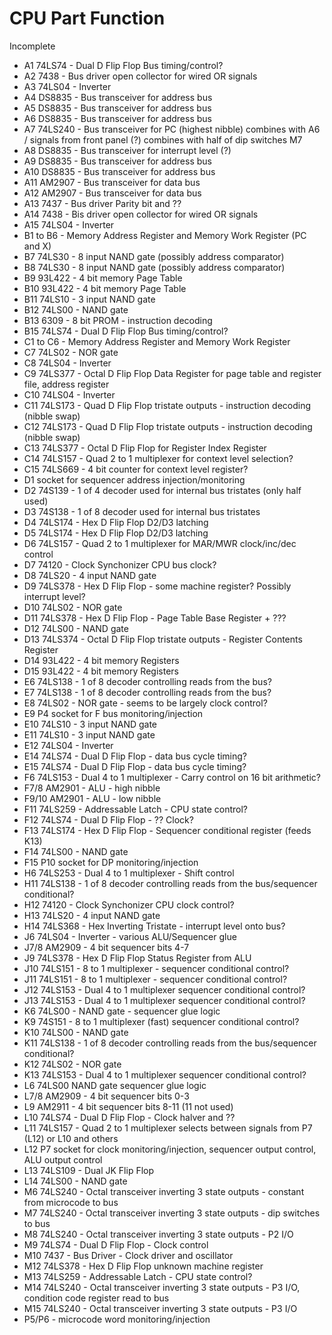 # CPU Part Function

Incomplete

* A1 74LS74 - Dual D Flip Flop Bus timing/control?
* A2 7438 - Bus driver open collector for wired OR signals
* A3 74LS04 - Inverter
* A4 DS8835 - Bus transceiver for address bus
* A5 DS8835 - Bus transceiver for address bus
* A6 DS8835 - Bus transceiver for address bus
* A7 74LS240 - Bus transceiver for PC (highest nibble) combines with A6 / signals from front panel (?) combines with half of dip switches M7
* A8 DS8835 - Bus transceiver for interrupt level (?)
* A9 DS8835 - Bus transceiver for address bus
* A10 DS8835 - Bus transceiver for address bus
* A11 AM2907 - Bus transceiver for data bus
* A12 AM2907 - Bus transceiver for data bus
* A13 7437 - Bus driver Parity bit and ??
* A14 7438 - Bis driver open collector for wired OR signals
* A15 74LS04 - Inverter
* B1 to B6 - Memory Address Register and Memory Work Register (PC and X)
* B7 74LS30 - 8 input NAND gate (possibly address comparator)
* B8 74LS30 - 8 input NAND gate (possibly address comparator)
* B9 93L422 - 4 bit memory Page Table
* B10 93L422 - 4 bit memory Page Table
* B11 74LS10 - 3 input NAND gate
* B12 74LS00 - NAND gate
* B13 6309 - 8 bit PROM - instruction decoding
* B15 74LS74 - Dual D Flip Flop Bus timing/control?
* C1 to C6 - Memory Address Register and Memory Work Register
* C7 74LS02 - NOR gate
* C8 74LS04 - Inverter
* C9 74LS377 - Octal D Flip Flop Data Register for page table and register file, address register
* C10 74LS04 - Inverter
* C11 74LS173 - Quad D Flip Flop tristate outputs - instruction decoding (nibble swap)
* C12 74LS173 - Quad D Flip Flop tristate outputs - instruction decoding (nibble swap)
* C13 74LS377 - Octal D Flip Flop for Register Index Register
* C14 74LS157 - Quad 2 to 1 multiplexer for context level selection?
* C15 74LS669 - 4 bit counter for context level register?
* D1 socket for sequencer address injection/monitoring
* D2 74S139 - 1 of 4 decoder used for internal bus tristates (only half used)
* D3 74S138 - 1 of 8 decoder used for internal bus tristates
* D4 74LS174 - Hex D Flip Flop D2/D3 latching
* D5 74LS174 - Hex D Flip Flop D2/D3 latching
* D6 74LS157 - Quad 2 to 1 multiplexer for MAR/MWR clock/inc/dec control
* D7 74120 - Clock Synchonizer CPU bus clock?
* D8 74LS20 - 4 input NAND gate
* D9 74LS378 - Hex D Flip Flop - some machine register? Possibly interrupt level?
* D10 74LS02 - NOR gate
* D11 74LS378 - Hex D Flip Flop - Page Table Base Register + ???
* D12 74LS00 - NAND gate
* D13 74LS374 - Octal D Flip Flop tristate outputs - Register Contents Register
* D14 93L422 - 4 bit memory Registers
* D15 93L422 - 4 bit memory Registers
* E6 74LS138 - 1 of 8 decoder controlling reads from the bus?
* E7 74LS138 - 1 of 8 decoder controlling reads from the bus?
* E8 74LS02 - NOR gate - seems to be largely clock control?
* E9 P4 socket for F bus monitoring/injection
* E10 74LS10 - 3 input NAND gate
* E11 74LS10 - 3 input NAND gate
* E12 74LS04 - Inverter
* E14 74LS74 - Dual D Flip Flop - data bus cycle timing?
* E15 74LS74 - Dual D Flip Flop - data bus cycle timing?
* F6 74LS153 - Dual 4 to 1 multiplexer - Carry control on 16 bit arithmetic?
* F7/8 AM2901 - ALU - high nibble
* F9/10 AM2901 - ALU - low nibble
* F11 74LS259 - Addressable Latch - CPU state control?
* F12 74LS74 - Dual D Flip Flop - ?? Clock?
* F13 74LS174 - Hex D Flip Flop - Sequencer conditional register (feeds K13)
* F14 74LS00 - NAND gate
* F15 P10 socket for DP monitoring/injection
* H6 74LS253 - Dual 4 to 1 multiplexer - Shift control
* H11 74LS138 - 1 of 8 decoder controlling reads from the bus/sequencer conditional?
* H12 74120 - Clock Synchonizer CPU clock control?
* H13 74LS20 - 4 input NAND gate
* H14 74LS368 - Hex Inverting Tristate - interrupt level onto bus?
* J6 74LS04 - Inverter - various ALU/Sequencer glue
* J7/8 AM2909 - 4 bit sequencer bits 4-7
* J9 74LS378 - Hex D Flip Flop Status Register from ALU
* J10 74LS151 - 8 to 1 multiplexer - sequencer conditional control?
* J11 74LS151 - 8 to 1 multiplexer - sequencer conditional control?
* J12 74LS153 - Dual 4 to 1 multiplexer sequencer conditional control?
* J13 74LS153 - Dual 4 to 1 multiplexer sequencer conditional control?
* K6 74LS00 - NAND gate - sequencer glue logic
* K9 74S151 - 8 to 1 multiplexer (fast) sequencer conditional control?
* K10 74LS00 - NAND gate
* K11 74LS138 - 1 of 8 decoder controlling reads from the bus/sequencer conditional?
* K12 74LS02 - NOR gate
* K13 74LS153 - Dual 4 to 1 multiplexer sequencer conditional control?
* L6 74LS00 NAND gate sequencer glue logic
* L7/8 AM2909 - 4 bit sequencer bits 0-3
* L9 AM2911 - 4 bit sequencer bits 8-11 (11 not used)
* L10 74LS74 - Dual D Flip Flop - Clock halver and ??
* L11 74LS157 - Quad 2 to 1 multiplexer selects between signals from P7 (L12) or L10 and others
* L12 P7 socket for clock monitoring/injection, sequencer output control, ALU output control
* L13 74LS109 - Dual JK Flip Flop
* L14 74LS00 - NAND gate
* M6 74LS240 - Octal transceiver inverting 3 state outputs - constant from microcode to bus
* M7 74LS240 - Octal transceiver inverting 3 state outputs - dip switches to bus
* M8 74LS240 - Octal transceiver inverting 3 state outputs - P2 I/O
* M9 74LS74 - Dual D Flip Flop - Clock control
* M10 7437 - Bus Driver - Clock driver and oscillator
* M12 74LS378 - Hex D Flip Flop unknown machine register
* M13 74LS259 - Addressable Latch - CPU state control?
* M14 74LS240 - Octal transceiver inverting 3 state outputs - P3 I/O, condition code register read to bus
* M15 74LS240 - Octal transceiver inverting 3 state outputs - P3 I/O
* P5/P6 - microcode word monitoring/injection
